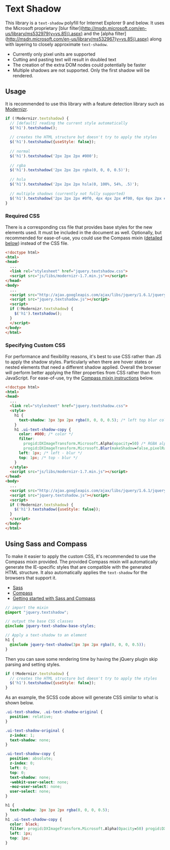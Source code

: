 # Text Shadow
This library is a `text-shadow` polyfill for Internet Explorer 9 and below. It uses the Microsoft proprietary [blur filter](http://msdn.microsoft.com/en-us/library/ms532979(v=vs.85\).aspx) and the [alpha filter](http://msdn.microsoft.com/en-us/library/ms532967(v=vs.85\).aspx) along with layering to closely approximate `text-shadow`.

* Currently only pixel units are supported
* Cutting and pasting text will result in doubled text
* The creation of the extra DOM nodes could potentially be faster
* Multiple shadows are not supported. Only the first shadow will be rendered.

## Usage
It is recommended to use this library with a feature detection library such as [Modernizr](http://www.modernizr.com/docs/#textshadow).

```javascript
if (!Modernizr.textshadow) {
  // [default] reading the current style automatically
  $('h1').textshadow();
  
  // creates the HTML structure but doesn't try to apply the styles
  $('h1').textshadow({useStyle: false});
  
  // normal
  $('h1').textshadow('2px 2px 2px #000');
  
  // rgba
  $('h1').textshadow('2px 2px 2px rgba(0, 0, 0, 0.5)');
  
  // hsla
  $('h1').textshadow('2px 2px 2px hsla(0, 100%, 54%, .5)');
  
  // multiple shadows (currently not fully supported)
  $('h1').textshadow('2px 2px 2px #0f0, 4px 4px 2px #f00, 6px 6px 2px #00f');
}
```

### Required CSS
There is a corresponding css file that provides base styles for the new elements used. It must be included in the document as well. Optionally, but recommended for ease-of-use, you could use the Compass mixin ([detailed below](#using-sass-and-compass)) instead of the CSS file.

```html
<!doctype html>
<html>
<head>
  ...
  <link rel="stylesheet" href="jquery.textshadow.css">
  <script src="js/libs/modernizr-1.7.min.js"></script>
</head>
<body>
  ...
  <script src="http://ajax.googleapis.com/ajax/libs/jquery/1.6.1/jquery.js"></script>
  <script src="jquery.textshadow.js"></script>
  <script>
  if (!Modernizr.textshadow) {
    $('h1').textshadow();
  }
  </script>
</body>
</html>
```

### Specifying Custom CSS
For performance and flexibility reasons, it's best to use CSS rather than JS to apply the shadow styles. Particularly when there are hover states or nested elements that need a different shadow applied. Overall the browser will perform better applying the filter properties from CSS rather than from JavaScript. For ease-of-use, try the [Compass mixin instructions](#using-sass-and-compass) below.

```html
<!doctype html>
<html>
<head>
  ...
  <link rel="stylesheet" href="jquery.textshadow.css">
  <style>
    h1 {
      text-shadow: 3px 3px 2px rgba(0, 0, 0, 0.5); /* left top blur color */
    }
    h1 .ui-text-shadow-copy {
      color: #000; /* color */
      filter:
        progid:DXImageTransform.Microsoft.Alpha(opacity=50) /* RGBA alpha */
        progid:DXImageTransform.Microsoft.Blur(makeShadow=false,pixelRadius=2); /* blue */
      left: 1px; /* left - blur */
      top: 1px; /* top - blur */
    }
  </style>
  <script src="js/libs/modernizr-1.7.min.js"></script>
</head>
<body>
  ...
  <script src="http://ajax.googleapis.com/ajax/libs/jquery/1.6.1/jquery.js"></script>
  <script src="jquery.textshadow.js"></script>
  <script>
  if (!Modernizr.textshadow) {
    $('h1').textshadow({useStyle: false});
  }
  </script>
</body>
</html>
```

## Using Sass and Compass
To make it easier to apply the custom CSS, it's recommended to use the Compass mixin provided. The provided Compass mixin will automatically generate the IE-specific styles that are compatible with the generated HTML structure. It also automatically applies the `text-shadow` for the browsers that support it.

- [Sass](http://sass-lang.com)
- [Compass](http://compass-style.org)
- [Getting started with Sass and Compass](http://thesassway.com/beginner/getting-started-with-sass-and-compass)

```scss
// import the mixin
@import "jquery.textshadow";

// output the base CSS classes
@include jquery-text-shadow-base-styles;

// Apply a text-shadow to an element
h1 {
  @include jquery-text-shadow(3px 3px 2px rgba(0, 0, 0, 0.5));
}
```

Then you can save some rendering time by having the jQuery plugin skip parsing and setting styles.

```js
if (!Modernizr.textshadow) {
  // creates the HTML structure but doesn't try to apply the styles
  $('h1').textshadow({useStyle: false});
}
```

As an example, the SCSS code above will generate CSS similar to what is shown below.

```css
.ui-text-shadow, .ui-text-shadow-original {
  position: relative;
}

.ui-text-shadow-original {
  z-index: 1;
  text-shadow: none;
}

.ui-text-shadow-copy {
  position: absolute;
  z-index: 0;
  left: 0;
  top: 0;
  text-shadow: none;
  -webkit-user-select: none;
  -moz-user-select: none;
  user-select: none;
}

h1 {
  text-shadow: 3px 3px 2px rgba(0, 0, 0, 0.5);
}
h1 .ui-text-shadow-copy {
  color: black;
  filter: progid:DXImageTransform.Microsoft.Alpha(Opacity=50) progid:DXImageTransform.Microsoft.Blur(makeShadow=false,pixelRadius=2);
  left: 1px;
  top: 1px;
}
```